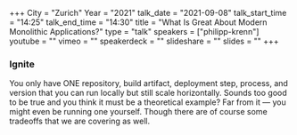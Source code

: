 +++
City = "Zurich"
Year = "2021"
talk_date = "2021-09-08"
talk_start_time = "14:25"
talk_end_time = "14:30"
title = "What Is Great About Modern Monolithic Applications?"
type = "talk"
speakers = ["philipp-krenn"]
youtube = ""
vimeo = ""
speakerdeck = ""
slideshare = ""
slides = ""
+++

### Ignite

You only have ONE repository, build artifact, deployment step, process, and version that you can run locally but still scale horizontally. Sounds too good to be true and you think it must be a theoretical example? Far from it — you might even be running one yourself. Though there are of course some tradeoffs that we are covering as well.